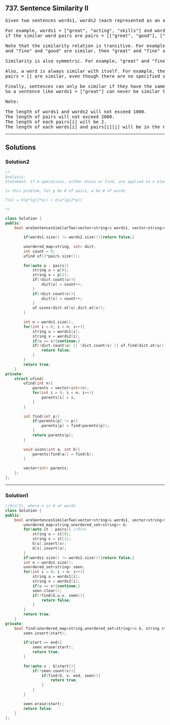 ## 737. Sentence Similarity II
<pre>
Given two sentences words1, words2 (each represented as an array of strings), and a list of similar word pairs pairs, determine if two sentences are similar.

For example, words1 = ["great", "acting", "skills"] and words2 = ["fine", "drama", "talent"] are similar, 
if the similar word pairs are pairs = [["great", "good"], ["fine", "good"], ["acting","drama"], ["skills","talent"]].

Note that the similarity relation is transitive. For example, if "great" and "good" are similar, 
and "fine" and "good" are similar, then "great" and "fine" are similar.

Similarity is also symmetric. For example, "great" and "fine" being similar is the same as "fine" and "great" being similar.

Also, a word is always similar with itself. For example, the sentences words1 = ["great"], words2 = ["great"], 
pairs = [] are similar, even though there are no specified similar word pairs.

Finally, sentences can only be similar if they have the same number of words. 
So a sentence like words1 = ["great"] can never be similar to words2 = ["doubleplus","good"].

Note:

The length of words1 and words2 will not exceed 1000.
The length of pairs will not exceed 2000.
The length of each pairs[i] will be 2.
The length of each words[i] and pairs[i][j] will be in the range [1, 20].
</pre>

-----------------------------------------------------------------------------

## Solutions

### Solution2
```c++
/*
Analysis:
Statement: If m operations, either Union or Find, are applied to n elements, the total run time is O(m log*n)

in this problem, let p be # of pairs, w be # of words

T(n) = O(p*lg(2*p)) + O(w*lg(2*p))

*/

class Solution {
public:
    bool areSentencesSimilarTwo(vector<string>& words1, vector<string>& words2, vector<vector<string>>& pairs) {
        
        if(words1.size() != words2.size()){return false;}
        
        unordered_map<string, int> dict;
        int count = 0;
        ufind uf(2*pairs.size());
        
        for(auto p : pairs){
            string u = p[0];
            string v = p[1];
            if(!dict.count(u)){
                dict[u] = count++;
            }
            if(!dict.count(v)){
                dict[v] = count++;
            }
            uf.uions(dict.at(u),dict.at(v));
        }
        
        int n = words1.size();
        for(int i = 0; i < n; i++){
            string u = words1[i];
            string v = words2[i];
            if(u == v){continue;}
            if(!dict.count(u) || !dict.count(v) || uf.find(dict.at(u)) != uf.find(dict.at(v))){
                return false;
            }
        }
        return true;
    }
private:
    struct ufind{
        ufind(int n){
            parents = vector<int>(n);
            for(int i = 0; i < n; i++){
                parents[i] = i; 
            }
        }
        
        int find(int p){
            if(parents[p] != p){
                parents[p] = find(parents[p]);
            }
            return parents[p];
        }
        
        void uions(int a, int b){
            parents[find(a)] = find(b); 
        }
        
        vector<int> parents;
    };
};
```
-----------------------------------------------------------------------------
### Solution1
```c++
//O(n^2), where n is # of words
class Solution {
public:
    bool areSentencesSimilarTwo(vector<string>& words1, vector<string>& words2, vector<vector<string>>& pairs) {
        unordered_map<string,unordered_set<string>> G;
        for(auto it : pairs){ //O(n)
            string u = it[0];
            string v = it[1];
            G[u].insert(v);
            G[v].insert(u);
        }
        if(words1.size() != words2.size()){return false;}
        int n = words1.size();
        unordered_set<string> seen;
        for(int i = 0; i < n; i++){
            string u = words1[i];
            string v = words2[i];
            if(u == v){continue;}
            seen.clear();
            if(!find(G,u,v, seen)){
                return false;
            }
        }
        return true;
    }
private:
    bool find(unordered_map<string,unordered_set<string>>& G, string start, string end, unordered_set<string>& seen){
        seen.insert(start);
        
        if(start == end){
            seen.erase(start);
            return true;
        }
        
        for(auto v : G[start]){
            if(!seen.count(v)){
                if(find(G, v, end, seen)){
                    return true;
                }
            }
        }
        
        seen.erase(start);
        return false;
    }
};

```
